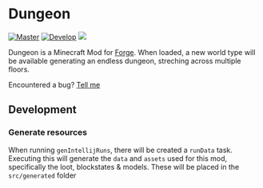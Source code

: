 # Dungeon
[![Master](https://github.com/PssbleTrngle/Dungeon/workflows/Test/badge.svg?branch=develop&event=pull_request)](https://github.com/PssbleTrngle/Dungeon/actions?query=workflow%3ATest)
[![Develop](https://img.shields.io/github/workflow/status/PssbleTrngle/Dungeon/Test/develop?label=Develop&logo=github)](https://github.com/PssbleTrngle/Dungeon/actions?query=workflow%3ATest)
[![](https://img.shields.io/github/last-commit/PssbleTrngle/Dungeon)](https://github.com/PssbleTrngle/Dungeon/commits/develop)

Dungeon is a Minecraft Mod for [Forge](http://files.minecraftforge.net/).
When loaded, a new world type will be available generating an endless dungeon, streching across multiple floors.

Encountered a bug? [Tell me](https://github.com/PssbleTrngle/Dungeon/issues/new/choose)

## Development

### Generate resources
When running `genIntellijRuns`, there will be created a `runData` task.
Executing this will generate the `data` and `assets` used for this mod,
specifically the loot, blockstates & models.
These will be placed in the `src/generated` folder
